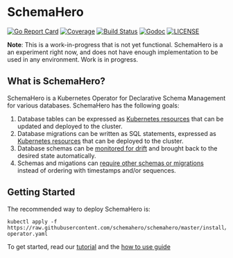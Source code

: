 # SchemaHero

[![Go Report Card](https://goreportcard.com/badge/github.com/schemahero/schemahero?style=flat-square)](https://goreportcard.com/report/github.com/schemahero/schemahero)
[![Coverage](https://codecov.io/gh/schemahero/schemahero/branch/master/graph/badge.svg)](https://codecov.io/gh/schemahero/schemahero)
[![Build Status](https://badge.buildkite.com/deaf7798e8cc5f726c9684514a4e63285123481ee410aad94e.svg?branch=master)](https://buildkite.com/replicated/schemahero)
[![Godoc](http://img.shields.io/badge/go-documentation-blue.svg?style=flat-square)](https://godoc.org/github.com/schemahero/schemahero)
[![LICENSE](https://img.shields.io/github/license/schemahero/schemahero.svg?style=flat-square)](https://github.com/schemahero/schemahero/blob/master/LICENSE)

**Note**: This is a work-in-progress that is not yet functional. SchemaHero is a an experiment right now, and does not have enough implementation to be used in any environment. Work is in progress.

## What is SchemaHero?

SchemaHero is a Kubernetes Operator for Declarative Schema Management for various databases. SchemaHero has the following goals:

1. Database tables can be expressed as [Kubernetes resources](https://github.com/schemahero/schemahero/blob/master/config/samples/schemas_v1alpha1_table.yaml) that can be updated and deployed to the cluster.
2. Database migrations can be written as SQL statements, expressed as [Kubernetes resources](https://github.com/schemahero/schemahero/blob/master/config/samples/schemas_v1alpha1_migration.yaml) that can be deployed to the cluster.
3. Database schemas can be [monitored for drift](https://github.com/schemahero/schemahero/blob/master/config/samples/databases_v1alpha1_database.yaml) and brought back to the desired state automatically.
4. Schemas and migations can [require other schemas or migrations](https://github.com/schemahero/schemahero/blob/master/config/samples/schemas_v1alpha1_table.yaml#L30) instead of ordering with timestamps and/or sequences.

## Getting Started

The recommended way to deploy SchemaHero is:

```
kubectl apply -f https://raw.githubusercontent.com/schemahero/schemahero/master/install/schemahero/schemahero-operator.yaml
```

To get started, read our [tutorial](https://github.com/schemahero/schemahero/blob/master/docs/tutorial) and the [how to use guide](https://github.com/schemahero/schemahero/blob/master/docs/how-to-use)

